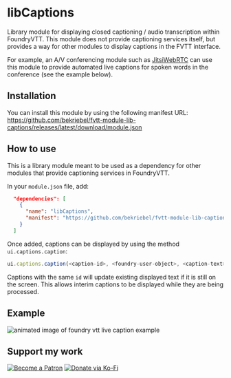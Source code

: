 # libCaptions

Library module for displaying closed captioning / audio transcription within FoundryVTT. This module does not provide captioning services itself, but provides a way for other modules to display captions in the FVTT interface.

For example, an A/V conferencing module such as [JitsiWebRTC](https://foundryvtt.com/packages/jitsirtc) can use this module to provide automated live captions for spoken words in the conference (see the example below).

## Installation

You can install this module by using the following manifest URL: https://github.com/bekriebel/fvtt-module-lib-captions/releases/latest/download/module.json

## How to use

This is a library module meant to be used as a dependency for other modules that provide captioning services in FoundryVTT.

In your `module.json` file, add:

```json
  "dependencies": [
    {
      "name": "libCaptions",
      "manifest": "https://github.com/bekriebel/fvtt-module-lib-captions/releases/latest/download/module.json"
    }
  ]
```

Once added, captions can be displayed by using the method `ui.captions.caption`:

```js
ui.captions.caption(<caption-id>, <foundry-user-object>, <caption-text>);
```

Captions with the same `id` will update existing displayed text if it is still on the screen. This allows interim captions to be displayed while they are being processed.

## Example

![animated image of foundry vtt live caption example](https://raw.githubusercontent.com/bekriebel/fvtt-module-lib-captions/main/example-images/example-jitsi_captions.webp)

## Support my work

[![Become a Patron](https://img.shields.io/badge/support-patreon-orange.svg?logo=patreon)](https://www.patreon.com/bekit)
[![Donate via Ko-Fi](https://img.shields.io/badge/donate-ko--fi-red.svg?logo=ko-fi)](https://ko-fi.com/bekit)
